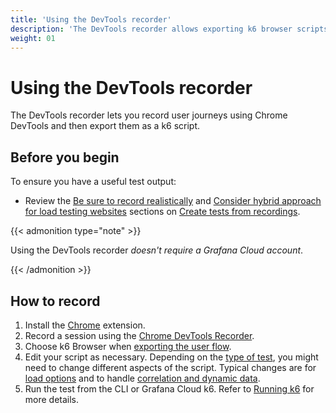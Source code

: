 ```yaml
---
title: 'Using the DevTools recorder'
description: 'The DevTools recorder allows exporting k6 browser scripts from the recorder panel in Chrome DevTools.'
weight: 01
---
```


# Using the DevTools recorder

The DevTools recorder lets you record user journeys using Chrome DevTools and then export them as a k6 script.

## Before you begin

To ensure you have a useful test output:

- Review the [Be sure to record realistically](/test-authoring/create-tests-from-recordings/#be-sure-to-record-realistically) and [Consider hybrid approach for load testing websites](/test-authoring/create-tests-from-recordings/#consider-hybrid-approach-for-load-testing-websites) sections on [Create tests from recordings](https://grafana.com/docs/k6/<K6_VERSION>/using-k6/test-authoring/create-tests-from-recordings/).

{{< admonition type="note" >}}

Using the DevTools recorder _doesn't require a Grafana Cloud account_.

{{< /admonition >}}

## How to record

1. Install the [Chrome](https://chrome.google.com/webstore/detail/grafana-k6-browser-record/fbanjfonbcedhifbgikmjelkkckhhidl) extension.
1. Record a session using the [Chrome DevTools Recorder](https://developer.chrome.com/docs/devtools/recorder).
1. Choose k6 Browser when [exporting the user flow](https://developer.chrome.com/docs/devtools/recorder/reference#export-flows).
1. Edit your script as necessary. Depending on the [type of test](https://grafana.com/docs/k6/<K6_VERSION>/testing-guides/test-types/), you might need to change different aspects of the script.
   Typical changes are for [load options](https://grafana.com/docs/k6/<K6_VERSION>/using-k6/k6-options) and to handle [correlation and dynamic data](https://grafana.com/docs/k6/<K6_VERSION>/examples/correlation-and-dynamic-data).
1. Run the test from the CLI or Grafana Cloud k6. Refer to [Running k6](https://grafana.com/docs/k6/<K6_VERSION>/get-started/running-k6) for more details.
